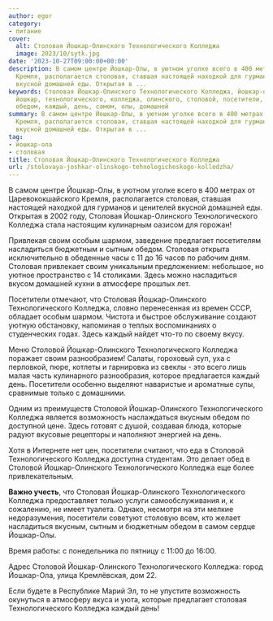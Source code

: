 ```yaml
---
author: egor
category:
- питание
cover:
  alt: Столовая Йошкар-Олинского Технологического Колледжа
  image: 2023/10/sytk.jpg
date: '2023-10-27T09:00:00+00:00'
description: В самом центре Йошкар-Олы, в уютном уголке всего в 400 метрах от Царевококшайского
  Кремля, располагается столовая, ставшая настоящей находкой для гурманов и ценителей
  вкусной домашней еды. Открытая в ...
keywords: Столовая Йошкар-Олинского Технологического Колледжа, йошкар-ола, столовая,
  йошкар, технологического, колледжа, олинского, столовой, посетители, своим, насладиться,
  обедом, каждый, день, самом, олы, домашней
summary: В самом центре Йошкар-Олы, в уютном уголке всего в 400 метрах от Царевококшайского
  Кремля, располагается столовая, ставшая настоящей находкой для гурманов и ценителей
  вкусной домашней еды. Открытая в ...
tag:
- йошкар-ола
- столовая
title: Столовая Йошкар-Олинского Технологического Колледжа
url: /stolovaya-joshkar-olinskogo-tehnologicheskogo-kolledzha/
---
```


В самом центре Йошкар-Олы, в уютном уголке всего в 400 метрах от Царевококшайского Кремля, располагается столовая, ставшая настоящей находкой для гурманов и ценителей вкусной домашней еды. Открытая в 2002 году, Столовая Йошкар-Олинского Технологического Колледжа стала настоящим кулинарным оазисом для горожан!

Привлекая своим особым шармом, заведение предлагает посетителям насладиться бюджетным и сытным обедом. Столовая открыта исключительно в обеденные часы с 11 до 16 часов по рабочим дням. Столовая привлекает своим уникальным предложением: небольшое, но уютное пространство с 14 столиками. Здесь можно насладиться вкусом домашней кухни в атмосфере прошлых лет.

Посетители отмечают, что Столовая Йошкар-Олинского Технологического Колледжа, словно перенесенная из времен СССР, обладает особым шармом. Чистота и быстрое обслуживание создают уютную обстановку, напоминая о теплых воспоминаниях о студенческих годах. Здесь каждый найдет что-то по своему вкусу.

Меню Столовой Йошкар\-Олинского Технологического Колледжа поражает своим разнообразием! Салаты, гороховый суп, уха с перловкой, пюре, котлеты и гарнировка из свеклы \- это всего лишь малая часть кулинарного разнообразия, которое предлагается каждый день. Посетители особенно выделяют наваристые и ароматные супы, сравнимые только с домашними.

Одним из преимуществ Столовой Йошкар-Олинского Технологического Колледжа является возможность наслаждаться вкусным обедом по доступной цене. Здесь готовят с душой, создавая блюда, которые радуют вкусовые рецепторы и наполняют энергией на день.

Хотя в Интернете нет цен, посетители считают, что еда в Столовой Технологического Колледжа доступна студентам. Это делает обед в Столовой Йошкар-Олинского Технологического Колледжа еще более привлекательным.

**Важно учесть**, что Столовая Йошкар-Олинского Технологического Колледжа предоставляет только услуги самообслуживания и, к сожалению, не имеет туалета. Однако, несмотря на эти мелкие недоразумения, посетители советуют столовую всем, кто желает насладиться вкусным, сытным и бюджетным обедом в самом сердце Йошкар-Олы.

Время работы: с понедельника по пятницу с 11:00 до 16:00.

Адрес Столовой Йошкар-Олинского Технологического Колледжа: город Йошкар-Ола, улица Кремлёвская, дом 22.

Если будете в Республике Марий Эл, то не упустите возможность окунуться в атмосферу вкуса и уюта, которые предлагает столовая Технологического Колледжа каждый день!